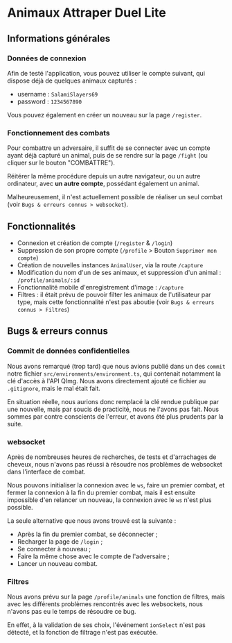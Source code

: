 # Animaux Attraper Duel Lite

## Informations générales

### Données de connexion

Afin de testé l'application, vous pouvez utiliser le compte suivant, qui dispose déjà de quelques animaux capturés :

- username : `SalamiSlayers69`
- password : `1234567890`

Vous pouvez également en créer un nouveau sur la page `/register`.

### Fonctionnement des combats

Pour combattre un adversaire, il suffit de se connecter avec un compte ayant déjà capturé un animal, puis de se rendre sur la page `/fight` (ou cliquer sur le bouton "COMBATTRE").

Réitérer la même procédure depuis un autre navigateur, ou un autre ordinateur, avec **un autre compte**, possédant également un animal.

Malheureusement, il n'est actuellement possible de réaliser un seul combat (voir `Bugs & erreurs connus > websocket`).

## Fonctionnalités

- Connexion et création de compte (`/register` & `/login`)
- Suppression de son propre compte (`/profile` > Bouton `Supprimer mon compte`)
- Création de nouvelles instances `AnimalUser`, via la route `/capture`
- Modification du nom d'un de ses animaux, et suppression d'un animal : `/profile/animals/:id`
- Fonctionnalité mobile d'enregistrement d'image : `/capture`
- Filtres : il était prévu de pouvoir filter les animaux de l'utilisateur par type, mais cette fonctionnalité n'est pas aboutie (voir `Bugs & erreurs connus > Filtres`)

## Bugs & erreurs connus

### Commit de données confidentielles

Nous avons remarqué (trop tard) que nous avions publié dans un des `commit` notre fichier `src/environments/environment.ts`, qui contenait notamment la clé d'accès à l'API QImg. Nous avons directement ajouté ce fichier au `.gitignore`, mais le mal était fait. 

En situation réelle, nous aurions donc remplacé la clé rendue publique par une nouvelle, mais par soucis de practicité, nous ne l'avons pas fait. Nous sommes par contre conscients de l'erreur, et avons été plus prudents par la suite.

### websocket

Après de nombreuses heures de recherches, de tests et d'arrachages de cheveux, nous n'avons pas réussi à résoudre nos problèmes de websocket dans l'interface de combat.

Nous pouvons initialiser la connexion avec le `ws`, faire un premier combat, et fermer la connexion à la fin du premier combat, mais il est ensuite impossible d'en relancer un nouveau, la connexion avec le `ws` n'est plus possible.

La seule alternative que nous avons trouvé est la suivante :

- Après la fin du premier combat, se déconnecter ;
- Recharger la page de `/login` ;
- Se connecter à nouveau ;
- Faire la même chose avec le compte de l'adversaire ;
- Lancer un nouveau combat.

### Filtres

Nous avons prévu sur la page `/profile/animals` une fonction de filtres, mais avec les différents problèmes rencontrés avec les websockets, nous n'avons pas eu le temps de résoudre ce bug.

En effet, à la validation de ses choix, l'événement `ionSelect` n'est pas détecté, et la fonction de filtrage n'est pas exécutée.
